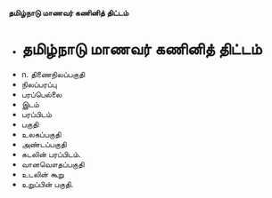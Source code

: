 **தமிழ்நாடு மாணவர் கணினித் திட்டம்**
- # தமிழ்நாடு மாணவர் கணினித் திட்டம்
- n. திணைநிலப்பகுதி
- நிலப்பரப்பு
- பரப்பெல்லை
- இடம்
- பரப்பிடம்
- பகுதி
- உலகப்பகுதி
- அண்டப்பகுதி
- கடலின் பரப்பிடம்.
- வானவௌதப்பகுதி
- உடலின் கூறு
- உறுப்பின் பகுதி.

